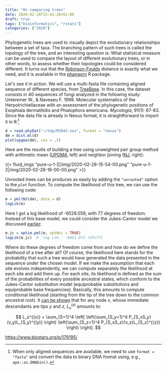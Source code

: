```yaml
---
title: "On comparing trees"
date: 2020-02-28T15:41:20+01:00
draft: true
tags: ["bioinformatics", "rstats"]
categories: ["2020"]
---
```


Phylogenetic trees are used to visually depict the evolutionary relationships between a set of taxa. The branching pattern of such trees is called the topology of the tree, and an interesting question is: What statistcal measure can be used to compare the layout of different evolutionary trees, or in other words, to assess whether their topologies could be considered different. It turns out that the [Robinson-Foulds](https://en.wikipedia.org/wiki/Robinson–Foulds_metric) distance is exactly what we need, and it is available in the [phangorn](https://cran.r-project.org/web/packages/phangorn/index.html) R package.

Let's see it in action. We will use a multi-fasta file containing aligned sequence of different species, from [TreeBase](https://treebase.org/treebase-web/home.html). In this case, the dataset consists in 40 sequences of fungi analyzed in the following study: Untereiner W., & Naveaeu F. 1999. Molecular systematics of the Herpotrichiellaceae with an assessment of the phylogenetic positions of Exophiala dermatitidis and Phialophora americana. _Mycologia_, 91(1): 67-83. Since the data file is already in Nexus format, it is straightforward to import it in R:[^1]

```r
d = read.phyDat("~/tmp/M2043.nex", format = "nexus")
dm = dist.ml(d)
plot(upgma(dm), cex = .5)
```

Here are the results of building a tree using unweighted pair group method with arithmetic mean ([UPGMA](https://en.wikipedia.org/wiki/UPGMA), left) and neighbor joining ([NJ](https://en.wikipedia.org/wiki/Neighbor_joining), right):

{{< fluid_imgs "pure-u-1-2|/img/2020-02-28-15-54-00.png" "pure-u-1-2|/img/2020-02-28-16-00-00.png" >}}

Unrooted trees can be produces as easily by adding the `"unrooted"` option to the `plot` function. To compute the likelihood of this tree, we can use the following code:

```r
m = pml(NJ(dm), data = d)
logLik(m)
```

Here I got a log likelihood of -6526.059, with 77 degrees of freedom. Instead of this base model, we could consider the Jukes-Cantor model we discussed [earlier](/post/markov-random-process-using-mathematica/):

```r
m.jc = optim.pml(m, optNni = TRUE)
logLik(m.jc)  # 'log Lik.' -6451.672 (df=77)
```

Where do these degrees of freedom come from and how do we define the likelihood of a tree after all? Of course, the likelihood here stands for the probability that such a tree would have generated the data presented in the sequence under the chosen model. If we make the assumption that each site evolves independently, we can compute separately the likelihood at each site and add them up. For each site, its likelihood is defined as the sum of the probabilities of every possible ancestral states, which conform to the Jukes-Cantor substitution model (equiprobable substitutions and equiprobable base frequencies). Basically, this amounts to compute conditional likelihood (starting from the tip of the tree down to the common ancestral root). It [can be shown](https://scholarship.claremont.edu/cgi/viewcontent.cgi?article=1047&context=scripps_theses) that for any node $x$, whose immediate descendants are tips $y$ and $z$, $L_s^{(x)}$ amounts to:

$$ L_s^{(x)} = \sum_{S=1}^4 \left[ \left(\sum_{S_y=1}^4 P_{S_xS_y}(v_y)L_{S_y}^{(y)} \right) \left(\sum_{S_z=1}^4 P_{S_xS_z}(v_z)L_{S_z}^{(z)} \right) \right]. $$

https://www.biostars.org/p/179195/

[^1]: When only aligned sequences are available, we need to use `format = "fasta"` and convert the data to binary DNA fromat using, e.g., `ape::as.DNAbin()`.
